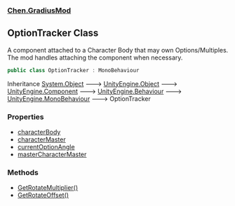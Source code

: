 
### [Chen.GradiusMod](./Chen-GradiusMod 'Chen.GradiusMod')

## OptionTracker Class
A component attached to a Character Body that may own Options/Multiples.  
The mod handles attaching the component when necessary.  
```csharp
public class OptionTracker : MonoBehaviour
```
Inheritance [System.Object](https://docs.microsoft.com/en-us/dotnet/api/System.Object 'System.Object') &#129106; [UnityEngine.Object](https://docs.microsoft.com/en-us/dotnet/api/UnityEngine.Object 'UnityEngine.Object') &#129106; [UnityEngine.Component](https://docs.microsoft.com/en-us/dotnet/api/UnityEngine.Component 'UnityEngine.Component') &#129106; [UnityEngine.Behaviour](https://docs.microsoft.com/en-us/dotnet/api/UnityEngine.Behaviour 'UnityEngine.Behaviour') &#129106; [UnityEngine.MonoBehaviour](https://docs.microsoft.com/en-us/dotnet/api/UnityEngine.MonoBehaviour 'UnityEngine.MonoBehaviour') &#129106; OptionTracker  

### Properties
- [characterBody](./Chen-GradiusMod-OptionTracker-characterBody 'Chen.GradiusMod.OptionTracker.characterBody')
- [characterMaster](./Chen-GradiusMod-OptionTracker-characterMaster 'Chen.GradiusMod.OptionTracker.characterMaster')
- [currentOptionAngle](./Chen-GradiusMod-OptionTracker-currentOptionAngle 'Chen.GradiusMod.OptionTracker.currentOptionAngle')
- [masterCharacterMaster](./Chen-GradiusMod-OptionTracker-masterCharacterMaster 'Chen.GradiusMod.OptionTracker.masterCharacterMaster')

### Methods
- [GetRotateMultiplier()](./Chen-GradiusMod-OptionTracker-GetRotateMultiplier() 'Chen.GradiusMod.OptionTracker.GetRotateMultiplier()')
- [GetRotateOffset()](./Chen-GradiusMod-OptionTracker-GetRotateOffset() 'Chen.GradiusMod.OptionTracker.GetRotateOffset()')

